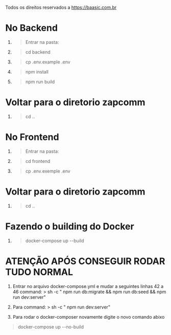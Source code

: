 Todos os direitos reservados a https://baasic.com.br

# No Backend
1. > Entrar na pasta:
2. > cd backend
3. > cp .env.example .env
3. > npm install
4. > npm run build


# Voltar para  o diretorio zapcomm
1. > cd ..

# No Frontend
1. > Entrar na pasta:
2. > cd frontend
3. > cp .env.exemple .env


# Voltar para  o diretorio zapcomm
1. > cd ..

# Fazendo o building do Docker
1. > docker-compose up --build

# ATENÇÃO APÓS CONSEGUIR RODAR TUDO NORMAL
1. Entrar no arquivo docker-compose.yml e mudar a seguintes linhas 42 a 46
    command: >
      sh -c "
      npm run db:migrate &&
      npm run db:seed &&
      npm run dev:server"

2. Para
    command: >
      sh -c "
      npm run dev:server"


3. Para rodar o docker-composer novamente digite o novo comando abixo
> docker-compose up --no-build